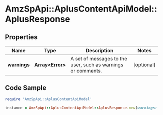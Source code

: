 # AmzSpApi::AplusContentApiModel::AplusResponse

## Properties

Name | Type | Description | Notes
------------ | ------------- | ------------- | -------------
**warnings** | [**Array&lt;Error&gt;**](Error.md) | A set of messages to the user, such as warnings or comments. | [optional] 

## Code Sample

```ruby
require 'AmzSpApi::AplusContentApiModel'

instance = AmzSpApi::AplusContentApiModel::AplusResponse.new(warnings: null)
```


